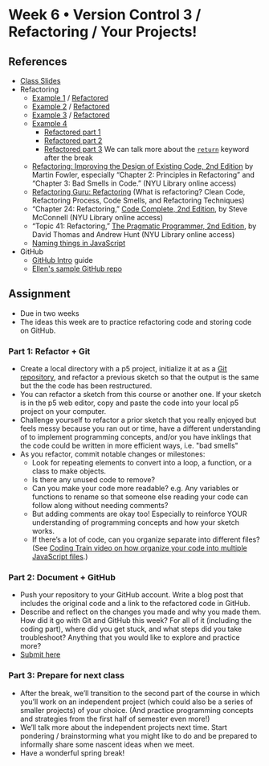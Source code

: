 # Week 6 • Version Control 3 / Refactoring / Your Projects!

## References

- [Class
  Slides](https://drive.google.com/drive/folders/1CJBvOWjvRA19uFPxTAXgoDglkHBmJadJ?usp=sharing)
- Refactoring
  - [Example 1](https://editor.p5js.org/enickles/sketches/97-0PcrQK) /
    [Refactored](https://editor.p5js.org/enickles/sketches/CpTOihVK0) 
  - [Example 2](https://editor.p5js.org/enickles/sketches/HJvUJ1x95) /
    [Refactored](https://editor.p5js.org/enickles/sketches/kIr99F4rW) 
  - [Example 3](https://editor.p5js.org/enickles/sketches/3SiFWoA_Y) /
    [Refactored](https://editor.p5js.org/enickles/sketches/BoLp3-pfci)
  - [Example 4](https://editor.p5js.org/enickles/sketches/mEK30czN2)
     - [Refactored part 1](https://editor.p5js.org/enickles/sketches/Du0OSaxBr)
     - [Refactored part 2](https://editor.p5js.org/enickles/sketches/GtB_LzBVM) 
     - [Refactored part 3](https://editor.p5js.org/enickles/sketches/ZwE9GyXP2) We can talk more about the [`return`](https://developer.mozilla.org/en-US/docs/Web/JavaScript/Reference/Statements/return) keyword after the break
  - [Refactoring: Improving the Design of Existing Code, 2nd
    Edition](https://bobcat.library.nyu.edu/primo-explore/fulldisplay?docid=nyu_aleph005592882&context=L&vid=NYU&lang=en_US&search_scope=all&adaptor=Local%20Search%20Engine&isFrbr=true&tab=all&query=any,contains,martin%20fowler&sortby=date&facet=frbrgroupid,include,1149505003&mode=basic&offset=0)
    by Martin Fowler, especially “Chapter 2: Principles in Refactoring” and
    “Chapter 3: Bad Smells in Code.”  (NYU Library online access)
  - [Refactoring Guru: Refactoring](https://refactoring.guru/refactoring) (What
    is refactoring? Clean Code, Refactoring Process, Code Smells, and
    Refactoring Techniques)
  - “Chapter 24: Refactoring,” [Code Complete, 2nd
    Edition](https://bobcat.library.nyu.edu/primo-explore/fulldisplay?docid=nyu_aleph005835845&context=L&vid=NYU&lang=en_US&search_scope=all&adaptor=Local%20Search%20Engine&isFrbr=true&tab=all&query=any,contains,code%20complete&sortby=date&facet=frbrgroupid,include,1147872474&offset=0),
    by Steve McConnell (NYU Library online access) 
  - “Topic 41: Refactoring,” [The Pragmatic Programmer, 2nd
    Edition](https://bobcat.library.nyu.edu/primo-explore/fulldisplay?docid=nyu_aleph006843771&context=L&vid=NYU&lang=en_US&search_scope=all&adaptor=Local%20Search%20Engine&tab=all&query=any,contains,pragmatic%20programmer&sortby=rank&mode=basic),
    by David Thomas and Andrew Hunt (NYU Library online access)
  - [Naming things in JavaScript](https://gomakethings.com/naming-things-in-javascript/)
- GitHub
  - [GitHub Intro](https://github.com/ellennickles/code-your-way-s23/blob/main/version-control-guides/github.md) guide
  - [Ellen's sample GitHub repo](https://github.com/ellennicklesdemo/p5sample)

## Assignment

- Due in two weeks
- The ideas this week are to practice refactoring code and storing code on
  GitHub.

### Part 1: Refactor + Git

- Create a local directory with a p5 project, initialize it at as a [Git
  repository](https://github.com/ellennickles/code-your-way-s23/blob/main/version-control-guides/git.md#create-a-git-repository),
  and refactor a previous sketch so that the output is the same but
  the the code has been restructured.
- You can refactor a sketch from this course or another one. If your sketch is
  in the p5 web editor, copy and paste the code into your local p5 project on
  your computer.
- Challenge yourself to refactor a prior sketch that you really enjoyed but
  feels messy because you ran out or time, have a different understanding
  of to implement programming concepts, and/or you have inklings that the code
  could be written in more efficient ways, i.e. "bad smells"
- As you refactor, commit notable changes or milestones:
  - Look for repeating elements to convert into a loop, a function, or a class to make objects.
  - Is there any unused code to remove?
  - Can you make your code more readable? e.g. Any variables or functions to
    rename so that someone else reading your code can follow along without
    needing comments?
  - But adding comments are okay too! Especially to reinforce YOUR understanding
    of programming concepts and how your sketch works.
  - If there’s a lot of code, can you organize separate into different
    files? (See [Coding Train video on how organize your code into multiple
    JavaScript files](https://thecodingtrain.com/tracks/code-programming-with-p5-js/code/6-objects/4-editor-js-files).)
  
### Part 2: Document + GitHub

- Push your repository to your GitHub account. Write a blog post that includes
  the original code and a link to the refactored code in GitHub.
- Describe and reflect on the changes you made and why you made them. How did it
  go with Git and GitHub this week? For all of it (including the coding part),
  where did you get stuck, and what steps did you take troubleshoot? Anything
  that you would like to explore and practice more?
- [Submit here](https://forms.gle/5AgRQUsAeUj8mVNTA)

### Part 3: Prepare for next class

- After the break, we’ll transition to the second part of the course in
  which you’ll work on an independent project (which could also be a series of
  smaller projects) of your choice. (And practice programming concepts and
  strategies from the first half of semester even more!)
- We’ll talk more about the independent projects next time. Start pondering  /
  brainstorming what you might like to do and be prepared to informally share
  some nascent ideas when we meet.
- Have a wonderful spring break!
